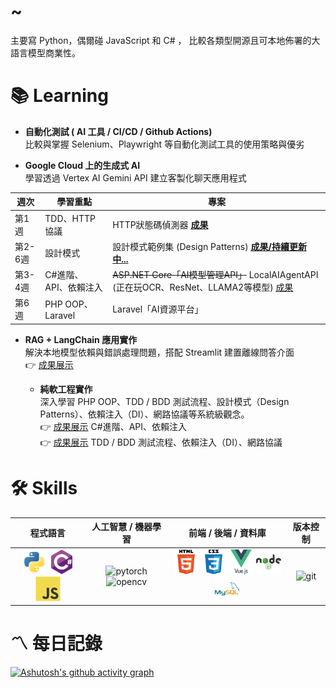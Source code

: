 ~
======

主要寫 Python，偶爾碰 JavaScript 和 C# ， 比較各類型開源且可本地佈署的大語言模型商業性。

📚 Learning
====== 
  
- **自動化測試 ( AI 工具 / CI/CD / Github Actions)**  
  比較與掌握 Selenium、Playwright 等自動化測試工具的使用策略與優劣  

- **Google Cloud 上的生成式 AI**  
  學習透過 Vertex AI Gemini API 建立客製化聊天應用程式  

| 週次    | 學習重點            | 專案                      |
| ----- | --------------- | ----------------------- |
| 第1週   | TDD、HTTP協議      | HTTP狀態碼偵測器    **[成果](https://reedlin2002.github.io/2025/07/05/UrlHealthMonitor/)**       | 
| 第2-6週   | 設計模式            | 設計模式範例集 (Design Patterns) **[成果/持續更新中...](https://reedlin2002.github.io/2025/07/12/design-patterns/)**                 |
| 第3-4週 | C#進階、API、依賴注入   | ~~ASP.NET Core「AI模型管理API」~~  LocalAIAgentAPI (正在玩OCR、ResNet、LLAMA2等模型) [成果](https://reedlin2002.github.io/2025/07/19/LocalAIAgentAPI/) |
| 第6週   | PHP OOP、Laravel | Laravel「AI資源平台」         |

- **RAG + LangChain 應用實作**  
  解決本地模型依賴與錯誤處理問題，搭配 Streamlit 建置離線問答介面  
  👉 [成果展示](https://reedlin2002.github.io/2025/06/25/ollama/)

  - **純軟工程實作**  
  深入學習 PHP OOP、TDD / BDD 測試流程、設計模式（Design Patterns）、依賴注入（DI）、網路協議等系統級觀念。  
  👉 [成果展示](https://reedlin2002.github.io/2025/07/19/LocalAIAgentAPI/)  C#進階、API、依賴注入  
  👉 [成果展示](https://reedlin2002.github.io/2025/07/05/UrlHealthMonitor/) TDD / BDD 測試流程、依賴注入（DI）、網路協議 
  
🛠️ Skills
======

| 程式語言 | 人工智慧 / 機器學習 | 前端 / 後端 / 資料庫 | 版本控制 |
| :--: | :--: | :--: | :--: |
| <img src="https://raw.githubusercontent.com/devicons/devicon/master/icons/python/python-original.svg" alt="python" width="40" height="40"/> <img src="https://raw.githubusercontent.com/devicons/devicon/master/icons/csharp/csharp-original.svg" alt="csharp" width="40" height="40"/> <img src="https://raw.githubusercontent.com/devicons/devicon/master/icons/javascript/javascript-original.svg" alt="javascript" width="40" height="40"/> | <img src="https://www.vectorlogo.zone/logos/pytorch/pytorch-icon.svg" alt="pytorch" width="40" height="40"/> <img src="https://www.vectorlogo.zone/logos/opencv/opencv-icon.svg" alt="opencv" width="40" height="40"/> | <img src="https://raw.githubusercontent.com/devicons/devicon/master/icons/html5/html5-original-wordmark.svg" alt="html5" width="40" height="40"/> <img src="https://raw.githubusercontent.com/devicons/devicon/master/icons/css3/css3-original-wordmark.svg" alt="css3" width="40" height="40"/> <img src="https://raw.githubusercontent.com/devicons/devicon/master/icons/vuejs/vuejs-original-wordmark.svg" alt="vuejs" width="40" height="40"/> <img src="https://raw.githubusercontent.com/devicons/devicon/master/icons/nodejs/nodejs-original-wordmark.svg" alt="nodejs" width="40" height="40"/> <img src="https://raw.githubusercontent.com/devicons/devicon/master/icons/mysql/mysql-original-wordmark.svg" alt="mysql" width="40" height="40"/> | <img src="https://www.vectorlogo.zone/logos/git-scm/git-scm-icon.svg" alt="git" width="40" height="40"/> |


〽️ 每日記錄
======  
[![Ashutosh's github activity graph](https://github-readme-activity-graph.vercel.app/graph?username=reedlin2002&theme=nord)](https://github.com/ashutosh00710/github-readme-activity-graph)  
